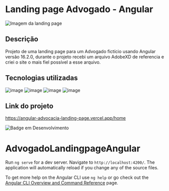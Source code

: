 # Landing page Advogado - Angular

![Imagem da landing page](https://i.imgur.com/Pj3yGje.png)

## Descrição

Projeto de uma landing page para um Advogado fictício usando Angular versão 16.2.0, durante o projeto recebi um arquivo AdobeXD de referencia e criei o site o mais fiel possível a esse arquivo.

## Tecnologias utilizadas

![image](https://img.shields.io/badge/Angular-DD0031?style=for-the-badge&logo=angular&logoColor=white)
![image](https://img.shields.io/badge/HTML5-E34F26?style=for-the-badge&logo=html5&logoColor=white)
![image](https://img.shields.io/badge/CSS-239120?&style=for-the-badge&logo=css3&logoColor=white)
![image](https://img.shields.io/badge/TypeScript-007ACC?style=for-the-badge&logo=typescript&logoColor=white)

## Link do projeto

https://angular-advocacia-landing-page.vercel.app/home

![Badge em Desenvolvimento](http://img.shields.io/static/v1?label=STATUS&message=EM%20DESENVOLVIMENTO&color=GREEN&style=for-the-badge)



# AdvogadoLandingpageAngular

Run `ng serve` for a dev server. Navigate to `http://localhost:4200/`. The application will automatically reload if you change any of the source files.

To get more help on the Angular CLI use `ng help` or go check out the [Angular CLI Overview and Command Reference](https://angular.io/cli) page.
